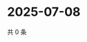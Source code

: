 # 2025-07-08

共 0 条

<!-- BEGIN ZHIHUVIDEO -->
<!-- 最后更新时间 Tue Jul 08 2025 01:11:07 GMT+0800 (China Standard Time) -->

<!-- END ZHIHUVIDEO -->
